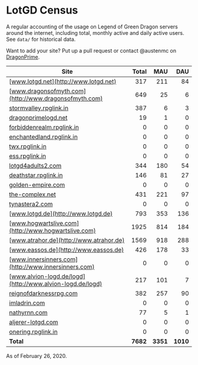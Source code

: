 # LotGD Census
A regular accounting of the usage on Legend of Green Dragon servers around the internet, including total, monthly active and daily active users. See `data/` for historical data.

Want to add your site? Put up a pull request or contact @austenmc on [DragonPrime](http://dragonprime.net).


Site | Total | MAU | DAU
--- | ---:| ---:| ---:
[www.lotgd.net](http://www.lotgd.net)|317|211|84
[www.dragonsofmyth.com](http://www.dragonsofmyth.com)|649|25|6
[stormvalley.rpglink.in](http://stormvalley.rpglink.in)|387|6|3
[dragonprimelogd.net](http://dragonprimelogd.net)|19|1|0
[forbiddenrealm.rpglink.in](http://forbiddenrealm.rpglink.in)|0|0|0
[enchantedland.rpglink.in](http://enchantedland.rpglink.in)|0|0|0
[twx.rpglink.in](http://twx.rpglink.in)|0|0|0
[ess.rpglink.in](http://ess.rpglink.in)|0|0|0
[lotgd4adults2.com](http://lotgd4adults2.com)|344|180|54
[deathstar.rpglink.in](http://deathstar.rpglink.in)|146|81|27
[golden-empire.com](http://golden-empire.com)|0|0|0
[the-complex.net](http://the-complex.net)|431|221|97
[tynastera2.com](http://tynastera2.com)|0|0|0
[www.lotgd.de](http://www.lotgd.de)|793|353|136
[www.hogwartslive.com](http://www.hogwartslive.com)|1925|814|184
[www.atrahor.de](http://www.atrahor.de)|1569|918|288
[www.eassos.de](http://www.eassos.de)|426|178|33
[www.innersinners.com](http://www.innersinners.com)|0|0|0
[www.alvion-logd.de/logd](http://www.alvion-logd.de/logd)|217|101|7
[reignofdarknessrpg.com](http://reignofdarknessrpg.com)|382|257|90
[imladrin.com](http://imladrin.com)|0|0|0
[nathyrnn.com](http://nathyrnn.com)|77|5|1
[aljerer-lotgd.com](http://aljerer-lotgd.com)|0|0|0
[onering.rpglink.in](http://onering.rpglink.in)|0|0|0
**Total**|**7682**|**3351**|**1010**

As of February 26, 2020.
